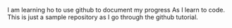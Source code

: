 I am learning ho to use github to document my progress As I learn to code.  This is just a sample repository as I go through the github tutorial.
